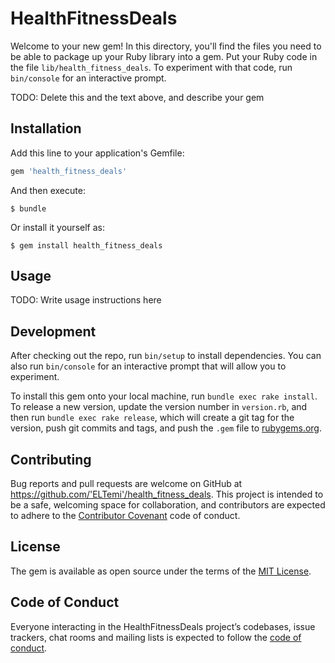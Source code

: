 # HealthFitnessDeals

Welcome to your new gem! In this directory, you'll find the files you need to be able to package up your Ruby library into a gem. Put your Ruby code in the file `lib/health_fitness_deals`. To experiment with that code, run `bin/console` for an interactive prompt.

TODO: Delete this and the text above, and describe your gem

## Installation

Add this line to your application's Gemfile:

```ruby
gem 'health_fitness_deals'
```

And then execute:

    $ bundle

Or install it yourself as:

    $ gem install health_fitness_deals

## Usage

TODO: Write usage instructions here

## Development

After checking out the repo, run `bin/setup` to install dependencies. You can also run `bin/console` for an interactive prompt that will allow you to experiment.

To install this gem onto your local machine, run `bundle exec rake install`. To release a new version, update the version number in `version.rb`, and then run `bundle exec rake release`, which will create a git tag for the version, push git commits and tags, and push the `.gem` file to [rubygems.org](https://rubygems.org).

## Contributing

Bug reports and pull requests are welcome on GitHub at https://github.com/'ELTemi'/health_fitness_deals. This project is intended to be a safe, welcoming space for collaboration, and contributors are expected to adhere to the [Contributor Covenant](http://contributor-covenant.org) code of conduct.

## License

The gem is available as open source under the terms of the [MIT License](https://opensource.org/licenses/MIT).

## Code of Conduct

Everyone interacting in the HealthFitnessDeals project’s codebases, issue trackers, chat rooms and mailing lists is expected to follow the [code of conduct](https://github.com/'ELTemi'/health_fitness_deals/blob/master/CODE_OF_CONDUCT.md).
